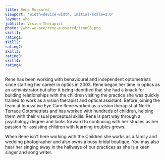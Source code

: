 ```yaml
---
title: Rene Mussared
viewport: 'width=device-width, initial-scale=1.0'
layout: who
jobtitle: Vision Therapist
photo: /who-we-are/rene-mussared/icon03.png
skill1: 
rating1: 
skill2: 
rating2: 
skill3: 
rating3: 
skill4: 
rating4: 
---
```


Rene has been working with behavioural and independent optometrists since starting her career in optics in 2003. Rene began her time in optics as an administrator but after it being identified that she had a knack for building relationships with the children visiting the practice she was quickly trained to work as a vision therapist and optical assistant. Before joining the team at Innovative Eye Care Rene worked as a vision therapist at North Terrace Optometrists and has worked with hundreds of children, helping them with their visual perceptual skills. Rene is part way through a psychology degree and looks forward to continuing with her studies as her passion for assisting children with learning troubles grows.

When Rene isn't here working with the Children she works as a family and wedding photographer and also owns a busy bridal boutique. You may also hear her singing away in the hallways of our practices as she is a keen singer and song writer.
